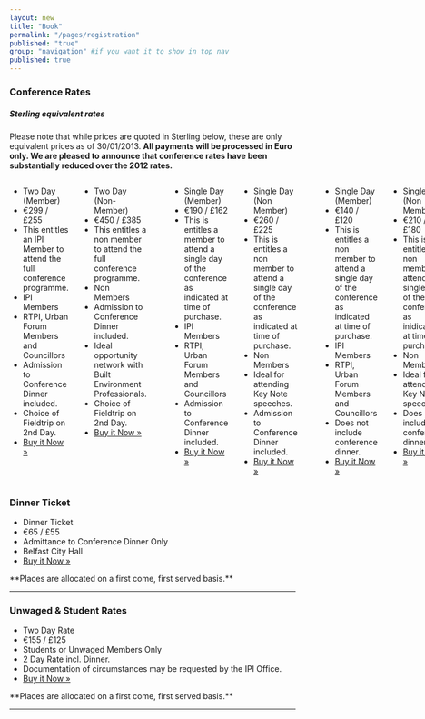 ```yaml
---
layout: new
title: "Book"
permalink: "/pages/registration"
published: "true"
group: "navigation" #if you want it to show in top nav
published: true
---
```


### Conference Rates

<div class="panel">
      <h5>Sterling equivalent rates</h5>
      <p>Please note that while prices are quoted in Sterling below, these are only equivalent prices as of 30/01/2013. <b>All payments will be processed in Euro only. We are pleased to announce that conference rates have been substantially reduced over the 2012 rates.</b></p>
</div>

<div class="twelve columns">
<div class="six columns">
<ul class="pricing-table">
  <li class="title">Two Day (Member)</li>
  <li class="price">€299 / £255</li>
  <li class="description">This entitles an IPI Member to attend the full conference programme.</li>
  <li class="bullet-item">IPI Members</li> 
  <li class="bullet-item">RTPI, Urban Forum Members and Councillors</li>
  <li class="bullet-item">Admission to Conference Dinner included.</li>
  <li class="bullet-item">Choice of Fieldtrip on 2nd Day.</li>
  <li class="cta-button"><a class="button radius success" href="http://www.romancart.com/cart.asp?storeid=34538&amp;itemcode=CONF2DM">Buy it Now &raquo;</a>
  </li>
</ul>

</div>

<div class="six columns">
<ul class="pricing-table">
  <li class="title">Two Day (Non-Member)</li>
  <li class="price">€450 / £385</li>
  <li class="description">This entitles a non member to attend the full conference programme.</li>
  <li class="bullet-item">Non Members</li>
  <li class="bullet-item">Admission to Conference Dinner included.</li>
  <li class="bullet-item">Ideal opportunity network with Built Environment Professionals.</li>
  <li class="bullet-item">Choice of Fieldtrip on 2nd Day.</li>
  <li class="cta-button"><a class="button radius alert" href="http://www.romancart.com/cart.asp?storeid=34538&amp;itemcode=CONF2DNM">Buy it Now &raquo;</a>
  </li>
</ul>
</div> 

<hr />

<div class="six columns">
<ul class="pricing-table">
  <li class="title">Single Day (Member)</li>
  <li class="price">€190 / £162</li>
<li class="description">This is entitles a member to attend a single day of the conference as indicated at time of purchase.</li>
  <li class="bullet-item">IPI Members</li> 
  <li class="bullet-item">RTPI, Urban Forum Members and Councillors</li>
  <li class="bullet-item">Admission to Conference Dinner included.</li>
  <li class="cta-button"><a class="button radius" href="http://www.romancart.com/cart.asp?storeid=34538&amp;itemcode=CONF1DM">Buy it Now &raquo;</a>
  </li>
</ul>
</div>

<div class="six columns">
<ul class="pricing-table">
  <li class="title">Single Day (Non Member)</li>
  <li class="price">€260 / £225</li>
  <li class="description">This is entitles a non member to attend a single day of the conference as indicated at time of purchase.</li>
  <li class="bullet-item">Non Members</li>
	<li class="bullet-item">Ideal for attending Key Note speeches.</li>
  <li class="bullet-item">Admission to Conference Dinner included.</li>
  <li class="cta-button"><a class="button radius alert" href="http://www.romancart.com/cart.asp?storeid=34538&amp;itemcode=CONF1DNM">Buy it Now &raquo;</a>
  </li>
</ul>
</div>
<hr />

<div class="six columns">
<ul class="pricing-table">
  <li class="title">Single Day (Member)</li>
  <li class="price">€140 / £120</li>
<li class="description">This is entitles a non member to attend a single day of the conference as indicated at time of purchase.</li>
  <li class="bullet-item">IPI Members</li> 
  <li class="bullet-item">RTPI, Urban Forum Members and Councillors</li>
  <li class="bullet-item">Does not include conference dinner.</li>
  <li class="cta-button"><a class="button radius" href="http://www.romancart.com/cart.asp?storeid=34538&amp;itemcode=CONF1M">Buy it Now &raquo;</a>
  </li>
</ul>
</div>
<div class="six columns">
<ul class="pricing-table">
  <li class="title">Single Day (Non Member)</li>
  <li class="price">€210 / £180</li>
  <li class="description">This is entitles a non member to attend a single day of the conference as inidicated at time of purchase.</li>
  <li class="bullet-item">Non Members</li>
<li class="bullet-item">Ideal for attending Key Note speeches.</li>
  <li class="bullet-item">Does not include conference dinner.</li>
  <li class="cta-button"><a class="button radius alert" href="http://www.romancart.com/cart.asp?storeid=34538&amp;itemcode=CONF1NM">Buy it Now &raquo;</a>
  </li>
</ul>
</div>
<hr/>
</div>

### Dinner Ticket


<ul class="pricing-table">
  <li class="title">Dinner Ticket</li>
  <li class="price">€65 / £55</li>
  <li class="description">Admittance to Conference Dinner Only</li>
  <li class="bullet-item">Belfast City Hall</li>
  <li class="cta-button"><a class="button radius success" href="http://www.romancart.com/cart.asp?storeid=34538&amp;itemcode=CONFDIN">Buy it Now &raquo;</a>
  </li>
</ul>
**Places are allocated on a first come, first served basis.**
<hr/>

### Unwaged &amp; Student Rates

<ul class="pricing-table">
  <li class="title">Two Day Rate</li>
  <li class="price">€155 / £125</li>
  <li class="description">Students or Unwaged Members Only</li>
  <li class="bullet-item">2 Day Rate incl. Dinner.</li>
  <li class="bullet-item">Documentation of circumstances may be requested by the IPI Office.</li>
  <li class="cta-button"><a class="button radius alert" href="http://www.romancart.com/cart.asp?storeid=34538&amp;itemcode=CONF2DSW">Buy it Now &raquo;</a>
  </li>
</ul>
**Places are allocated on a first come, first served basis.**
<hr/>
